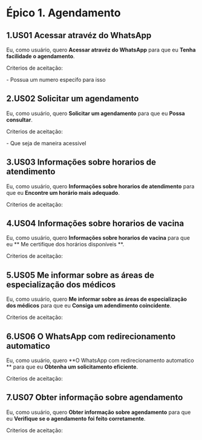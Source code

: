 # Épico 1. Agendamento

## 1.US01 Acessar atravéz do WhatsApp
Eu, como usuário, quero **Acessar atravéz do WhatsApp** para que eu **Tenha facilidade o agendamento**.
<p>Criterios de aceitação:</p>
- Possua um numero especifo para isso  

## 2.US02 Solicitar um agendamento
Eu, como usuário, quero **Solicitar um agendamento** para que eu **Possa consultar**.  
<p>Criterios de aceitação:</p>
- Que seja de maneira acessivel 

## 3.US03 Informações sobre horarios de atendimento
Eu, como usuário, quero **Informações sobre horarios de atendimento** para que eu **Encontre um horário mais adequado**.
<p>Criterios de aceitação:</p>

## 4.US04 Informações sobre horarios de vacina
Eu, como usuário, quero **Informações sobre horarios de vacina** para que eu ** Me certifique dos horários disponíveis **.
<p>Criterios de aceitação:</p>
 

## 5.US05 Me informar sobre as áreas de especialização dos médicos
Eu, como usuário, quero **Me informar sobre as áreas de especialização dos médicos** para que eu **Consiga um adendimento coincidente**.
<p>Criterios de aceitação:</p>

## 6.US06 O WhatsApp com redirecionamento automatico 
Eu, como usuário, quero **O WhatsApp com redirecionamento automatico ** para que eu **Obtenha um solicitamento eficiente**.
<p>Criterios de aceitação:</p>

## 7.US07 Obter informação sobre agendamento
Eu, como usuário, quero **Obter informação sobre agendamento** para que eu **Verifique se o agendamento foi feito corretamente**.
<p>Criterios de aceitação:</p> 

